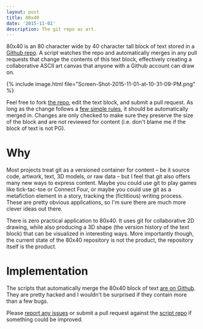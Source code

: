 ```yaml
---
layout: post
title: 80x40
date: '2015-11-02'
description: The git repo as art.
---
```

80x40 is an 80 character wide by 40 character tall block of text stored in a [Github repo][github]. A script watches the repo and automatically merges in any pull requests that change the contents of this text block, effectively creating a collaborative ASCII art canvas that anyone with a Github account can draw on. 

{% include image.html file="Screen-Shot-2015-11-01-at-10-31-09-PM.png" %}

Feel free to fork [the repo][github], edit the text block, and submit a pull request. As long as the change follows a [few simple rules][about], it should be automatically merged in. Changes are only checked to make sure they preserve the size of the block and are not reviewed for content (i.e. don't blame me if the block of text is not PG).

# Why
Most projects treat git as a versioned container for content – be it source code, artwork, text, 3D models, or raw data – but I feel that git also offers many new ways to express content. Maybe you could use git to play games like tick-tac-toe or Connect Four, or maybe you could use git as a metafiction element in a story, tracking the (fictitious) writing process. These are pretty obvious applications, so I'm sure there are much more clever ideas out there.

There is zero practical application to 80x40. It uses git for collaborative 2D drawing, while also producing a 3D shape (the version history of the text block) that can be visualized in interesting ways. More importantly though, the current state of the 80x40 repository is not the product, the repository itself is the product. 

# Implementation
The scripts that automatically merge the 80x40 block of text [are on Github][client]. They are pretty hacked and I wouldn't be surprised if they contain more than a few bugs.

Please [report any issues](https://github.com/art-dot-git/80x40-client/issues) or submit a pull request against the [script repo][client] if something could be improved.


[about]: https://github.com/art-dot-git/80x40/blob/master/about.md
[site]: http://art-dot-git.github.io/80x40-client
[github]: https://github.com/art-dot-git/80x40
[client]: https://github.com/art-dot-git/80x40-client

[git-status]: http://www.phoronix.com/scan.php?page=news_item&px=Linux-4.3-Git-Stats